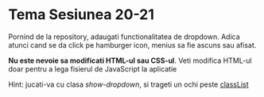 # Tema Sesiunea 20-21

Pornind de la repository, adaugati functionalitatea de dropdown. Adica atunci cand se da click pe hamburger icon, menius sa fie ascuns sau afisat.

**Nu este nevoie sa modificati HTML-ul sau CSS-ul**. Veti modifica HTML-ul doar pentru a lega fisierul de JavaScript la aplicatie  

Hint: jucati-va cu clasa _show-dropdown_, si trageti un ochi peste <a href="https://developer.mozilla.org/en-US/docs/Web/API/Element/classList">classList</a>
